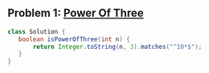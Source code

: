 ## Problem 1: [Power Of Three](https://leetcode.com/problems/power-of-three/description/)

 ```java
class Solution {
    boolean isPowerOfThree(int n) {
        return Integer.toString(n, 3).matches("^10*$");
    }
}
```